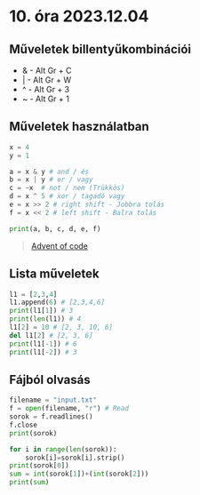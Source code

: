 # 10. óra 2023.12.04

## Műveletek billentyűkombinációi

- & - Alt Gr + C
- | - Alt Gr + W
- ^ - Alt Gr + 3
- ~ - Alt Gr + 1

## Műveletek használatban

```Python
x = 4
y = 1

a = x & y # and / és
b = x | y # or / vagy
c = ~x  # not / nem (Trükkös)
d = x ^ 5 # xor / tagadó vagy
e = x >> 2 # right shift - Jobbra tolás
f = x << 2 # left shift - Balra tolás

print(a, b, c, d, e, f)
```

> [Advent of code](https://adventofcode.com/2023)

## Lista műveletek

```Python
l1 = [2,3,4]
l1.append(6) # [2,3,4,6]
print(l1[1]) # 3
print(len(l1)) # 4
l1[2] = 10 # [2, 3, 10, 6]
del l1[2] # [2, 3, 6]
print(l1[-1]) # 6
print(l1[-2]) # 3
```

## Fájból olvasás

```Python
filename = "input.txt"
f = open(filename, "r") # Read
sorok = f.readlines()
f.close
print(sorok)

for i in range(len(sorok)):
    sorok[i]=sorok[i].strip()
print(sorok[0])
sum = int(sorok[1])+(int(sorok[2]))
print(sum)
```